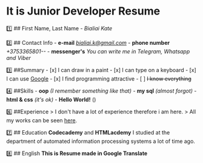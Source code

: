 # It is Junior Developer Resume

:one: ## First Name, Last Name - *Bialiai Kate*

:two: ## Contact Info 
          - **e-mail** *bialiai.k@gmail.com*
          - **phone number** *+3753365801--*
          - **messenger's** *You can write me in Telegram, Whatsapp and Viber*
          
:three: ##Summary 
         - [x] I can draw in a paint
         - [x] I can type on a keyboard
         - [x] I can use [Google](https://www.google.com/)
         - [x] I find programming attractive
         - [ ] ~~I know everything~~ 

:four: ##Skills 
         - **oop** *(I remember something like that)*
         - **my sql** *(almost forgot)*
         - **html & css** *(it's ok)*
         - **Hello World!** ()
         
:six: ##Experience 
        > I don't have a lot of experience therefore i am here.
        > All my works can be seen [here](https://github.com/BialiaiKatsiaryna).
       
:seven: ## Education
        **Codecademy** and **HTMLacdemy**
        I studied at the department of automated information processing systems a lot of time ago.
        
:eight: ## English **This is Resume made in Google Translate**
           
